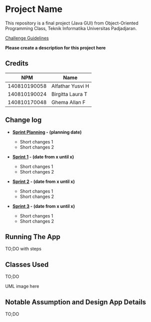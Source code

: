 # Project Name

This repository is a final project (Java GUI) from Object-Oriented Programming Class, Teknik Informatika Universitas Padjadjaran. 

[Challenge Guidelines](challenge-guideline.md)

**Please create a description for this project here**

## Credits
| NPM           | Name        |
| ------------- |-------------|
| 140810190058  | Alfathar Yusvi H    |
| 140810190024  | Birgitta Laura T    |
| 140810170048  | Ghema Allan F |

## Change log
- **[Sprint Planning](changelog/sprint-planning.md) - (planning date)** 
   -  Short changes 1
   - Short changes 2

- **[Sprint 1](changelog/sprint-1.md) - (date from x until x)** 
   - Short changes 1
   - Short changes 2

- **[Sprint 2](changelog/sprint-2.md) - (date from x until x)** 
   - Short changes 1
   - Short changes 2
   
- **[Sprint 3](changelog/sprint-3.md) - (date from x until x)** 
   - Short changes 1
   - Short changes 2

## Running The App

TO;DO with steps

## Classes Used

TO;DO

UML image here

## Notable Assumption and Design App Details

TO;DO

